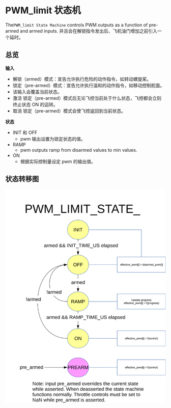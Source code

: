 # PWM_limit 状态机

The`PWM_limit State Machine` controls PWM outputs as a function of pre-armed and armed inputs. 并且会在解锁指令发出后、飞机油门增加之前引入一个延时。

## 总览

**输入**
  * 解锁（armed）模式：宣告允许执行危险的动作指令，如转动螺旋桨。
  * 锁定（pre-armed）模式：宣告允许执行温和的动作指令，如移动控制舵面。
   * 该输入会覆盖当前状态。
   * 激活 锁定（pre-armed）模式后无论飞控当前处于什么状态，飞控都会立刻终止状态 ON 的运转。
   * 取消 锁定（pre-armed）模式会使飞控返回到当前状态。

**状态**
  * INIT 和 OFF
    * pwm 输出设置为锁定状态的值。
  * RAMP
    * pwm outputs ramp from disarmed values to min values.
  * ON
    * 根据实际控制量设定 pwm 的输出值。


## 状态转移图

![PWM Limit state machine diagram](../../assets/diagrams/pwm_limit_state_diagram.svg)

